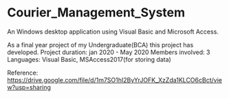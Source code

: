 # Courier_Management_System
An Windows desktop application using Visual Basic and Microsoft Access.

As a final year project of my Undergraduate(BCA) this project has developed.
Project duration: jan 2020 - May 2020
Members involved: 3
Languages: Visual Basic, MSAccess2017(for storing data)

Reference: https://drive.google.com/file/d/1m7SO1hI2ByYrJOFK_XzZda1KLCO6cBct/view?usp=sharing

